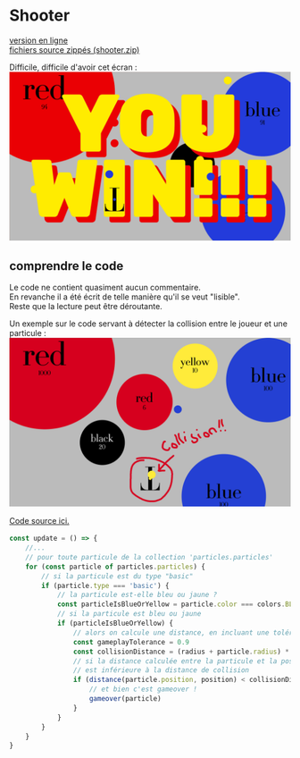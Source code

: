 # Shooter

[version en ligne](https://jniac.github.io/education/javascript/shooter/shooter/)  
[fichiers source zippés (shooter.zip)](https://github.com/jniac/education/raw/master/javascript/shooter/shooter.zip)

Difficile, difficile d'avoir cet écran :  
<img width="600px" src="screenshots/youwin.gif">

## comprendre le code
Le code ne contient quasiment aucun commentaire.  
En revanche il a été écrit de telle manière qu'il se veut "lisible".  
Reste que la lecture peut être déroutante.  

Un exemple sur le code servant à détecter la collision entre le joueur et une particule :  
<img width="600px" src="screenshots/collision.png">

[Code source ici.](./shooter/src/core/player.js#L52-L63)
```javascript
const update = () => {
    //...
    // pour toute particule de la collection 'particles.particles'
    for (const particle of particles.particles) {
        // si la particule est du type "basic"
        if (particle.type === 'basic') {
            // la particule est-elle bleu ou jaune ?
            const particleIsBlueOrYellow = particle.color === colors.BLUE || particle.color === colors.YELLOW
            // si la particule est bleu ou jaune
            if (particleIsBlueOrYellow) {
                // alors on calcule une distance, en incluant une tolérance (à l'avantage du joueur)
                const gameplayTolerance = 0.9
                const collisionDistance = (radius + particle.radius) * gameplayTolerance
                // si la distance calculée entre la particule et la position du joueur
                // est inférieure à la distance de collision
                if (distance(particle.position, position) < collisionDistance) {
                    // et bien c'est gameover !
                    gameover(particle)
                }
            }
        }
    }
}
```

